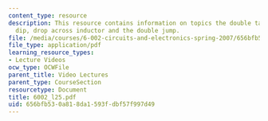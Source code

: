 ```yaml
---
content_type: resource
description: This resource contains information on topics the double take, the double
  dip, drop across inductor and the double jump.
file: /media/courses/6-002-circuits-and-electronics-spring-2007/656bfb530a818da1593fdbf57f997d49_6002_l25.pdf
file_type: application/pdf
learning_resource_types:
- Lecture Videos
ocw_type: OCWFile
parent_title: Video Lectures
parent_type: CourseSection
resourcetype: Document
title: 6002_l25.pdf
uid: 656bfb53-0a81-8da1-593f-dbf57f997d49
---
```

